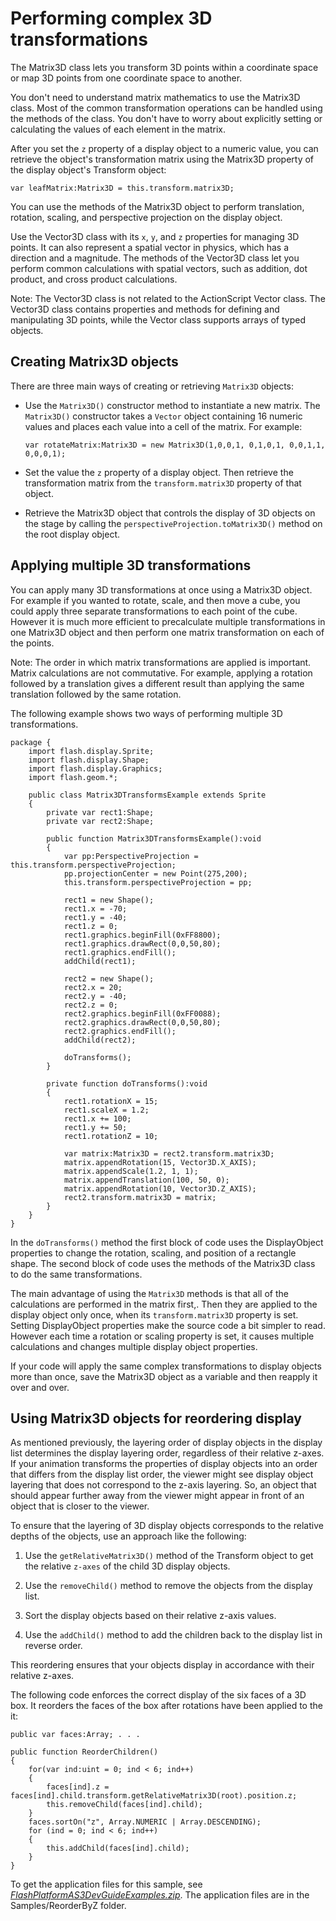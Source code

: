 # Performing complex 3D transformations

The Matrix3D class lets you transform 3D points within a coordinate space or map
3D points from one coordinate space to another.

You don't need to understand matrix mathematics to use the Matrix3D class. Most
of the common transformation operations can be handled using the methods of the
class. You don't have to worry about explicitly setting or calculating the
values of each element in the matrix.

After you set the `z` property of a display object to a numeric value, you can
retrieve the object's transformation matrix using the Matrix3D property of the
display object's Transform object:

    var leafMatrix:Matrix3D = this.transform.matrix3D;

You can use the methods of the Matrix3D object to perform translation, rotation,
scaling, and perspective projection on the display object.

Use the Vector3D class with its `x`, `y`, and `z` properties for managing 3D
points. It can also represent a spatial vector in physics, which has a direction
and a magnitude. The methods of the Vector3D class let you perform common
calculations with spatial vectors, such as addition, dot product, and cross
product calculations.

Note: The Vector3D class is not related to the ActionScript Vector class. The
Vector3D class contains properties and methods for defining and manipulating 3D
points, while the Vector class supports arrays of typed objects.

## Creating Matrix3D objects

There are three main ways of creating or retrieving `Matrix3D` objects:

- Use the `Matrix3D()` constructor method to instantiate a new matrix. The
  `Matrix3D()` constructor takes a `Vector` object containing 16 numeric values
  and places each value into a cell of the matrix. For example:

      var rotateMatrix:Matrix3D = new Matrix3D(1,0,0,1, 0,1,0,1, 0,0,1,1, 0,0,0,1);

- Set the value the `z` property of a display object. Then retrieve the
  transformation matrix from the `transform.matrix3D` property of that object.

- Retrieve the Matrix3D object that controls the display of 3D objects on the
  stage by calling the `perspectiveProjection.toMatrix3D()` method on the root
  display object.

## Applying multiple 3D transformations

You can apply many 3D transformations at once using a Matrix3D object. For
example if you wanted to rotate, scale, and then move a cube, you could apply
three separate transformations to each point of the cube. However it is much
more efficient to precalculate multiple transformations in one Matrix3D object
and then perform one matrix transformation on each of the points.

Note: The order in which matrix transformations are applied is important. Matrix
calculations are not commutative. For example, applying a rotation followed by a
translation gives a different result than applying the same translation followed
by the same rotation.

The following example shows two ways of performing multiple 3D transformations.

    package {
        import flash.display.Sprite;
        import flash.display.Shape;
        import flash.display.Graphics;
        import flash.geom.*;

        public class Matrix3DTransformsExample extends Sprite
        {
            private var rect1:Shape;
            private var rect2:Shape;

            public function Matrix3DTransformsExample():void
            {
                var pp:PerspectiveProjection = this.transform.perspectiveProjection;
                pp.projectionCenter = new Point(275,200);
                this.transform.perspectiveProjection = pp;

                rect1 = new Shape();
                rect1.x = -70;
                rect1.y = -40;
                rect1.z = 0;
                rect1.graphics.beginFill(0xFF8800);
                rect1.graphics.drawRect(0,0,50,80);
                rect1.graphics.endFill();
                addChild(rect1);

                rect2 = new Shape();
                rect2.x = 20;
                rect2.y = -40;
                rect2.z = 0;
                rect2.graphics.beginFill(0xFF0088);
                rect2.graphics.drawRect(0,0,50,80);
                rect2.graphics.endFill();
                addChild(rect2);

                doTransforms();
            }

            private function doTransforms():void
            {
                rect1.rotationX = 15;
                rect1.scaleX = 1.2;
                rect1.x += 100;
                rect1.y += 50;
                rect1.rotationZ = 10;

                var matrix:Matrix3D = rect2.transform.matrix3D;
                matrix.appendRotation(15, Vector3D.X_AXIS);
                matrix.appendScale(1.2, 1, 1);
                matrix.appendTranslation(100, 50, 0);
                matrix.appendRotation(10, Vector3D.Z_AXIS);
                rect2.transform.matrix3D = matrix;
            }
        }
    }

In the `doTransforms()` method the first block of code uses the DisplayObject
properties to change the rotation, scaling, and position of a rectangle shape.
The second block of code uses the methods of the Matrix3D class to do the same
transformations.

The main advantage of using the `Matrix3D` methods is that all of the
calculations are performed in the matrix first,. Then they are applied to the
display object only once, when its `transform.matrix3D` property is set. Setting
DisplayObject properties make the source code a bit simpler to read. However
each time a rotation or scaling property is set, it causes multiple calculations
and changes multiple display object properties.

If your code will apply the same complex transformations to display objects more
than once, save the Matrix3D object as a variable and then reapply it over and
over.

## Using Matrix3D objects for reordering display

As mentioned previously, the layering order of display objects in the display
list determines the display layering order, regardless of their relative z-axes.
If your animation transforms the properties of display objects into an order
that differs from the display list order, the viewer might see display object
layering that does not correspond to the z-axis layering. So, an object that
should appear further away from the viewer might appear in front of an object
that is closer to the viewer.

To ensure that the layering of 3D display objects corresponds to the relative
depths of the objects, use an approach like the following:

1.  Use the `getRelativeMatrix3D()` method of the Transform object to get the
    relative `z-axes` of the child 3D display objects.

2.  Use the `removeChild()` method to remove the objects from the display list.

3.  Sort the display objects based on their relative z-axis values.

4.  Use the `addChild()` method to add the children back to the display list in
    reverse order.

This reordering ensures that your objects display in accordance with their
relative z-axes.

The following code enforces the correct display of the six faces of a 3D box. It
reorders the faces of the box after rotations have been applied to the it:

    public var faces:Array; . . .

    public function ReorderChildren()
    {
        for(var ind:uint = 0; ind < 6; ind++)
        {
            faces[ind].z = faces[ind].child.transform.getRelativeMatrix3D(root).position.z;
            this.removeChild(faces[ind].child);
        }
        faces.sortOn("z", Array.NUMERIC | Array.DESCENDING);
        for (ind = 0; ind < 6; ind++)
        {
            this.addChild(faces[ind].child);
        }
    }

To get the application files for this sample, see
[_FlashPlatformAS3DevGuideExamples.zip_](https://github.com/joshtynjala/flash-platform-as3-dev-guide-examples/releases/tag/original).
The application files are in the Samples/ReorderByZ folder.
